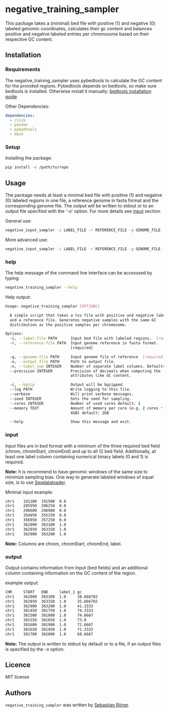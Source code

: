 # negative_training_sampler

This package takes a (minimal) bed file with positive (1) and negative (0) labeled genomic coordinates, calculates their gc content and balances positive and negative labeled entries per chromosome based on their respective GC content.

## Installation

### Requirements

The negative_training_sampler uses pybedtools to calculate the GC content for the provided regions. Pybedtools depends on bedtools, so make sure bedtools is installed. Otherwise install it manually: [bedtools installation guide](https://bedtools.readthedocs.io/en/latest/content/installation.html)

Other Dependencies:

```YAML
dependencies:
  - click
  - pandas
  - pybedtools
  - dask
```

### Setup

Installing the package:

```bash
pip install -e /path/to/repo
```

## Usage

The package needs at least a minimal bed file with positive (1) and negative (0) labeled regions in one file, a reference genome in fasta format and the corresponding genome file. The output will be written to stdout or to an output file specified with the '-o' option. For more details see [input](###input) section.

General use:

```bash
negative_input_sampler -i LABEL_FILE -r REFERENCE_FILE -g GENOME_FILE -o OUTPUT_FILE
```

More advanced use:

```bash
negative_input_sampler -i LABEL_FILE -r REFERENCE_FILE -g GENOME_FILE -o OUTPUT_FILE --cores INT --memory [INT]GB
```

### help

The help message of the command line interface can be accesssed by typing:

```bash
negative_training_sampler --help
```

Help output:

```bash
Usage: negative_training_sampler [OPTIONS]

  A simple script that takes a tsv file with positive and negative labels
  and a reference file. Generates negative samples with the same GC
  distribution as the positive samples per chromosome.

Options:
  -i, --label-file PATH      Input bed file with labeled regions.  [required]
  -r, --reference-file PATH  Input genome reference in fasta format.
                             [required]

  -g, --genome-file PATH     Input genome file of reference  [required]
  -o, --output_file PATH     Path to output file.
  -n, --label_num INTEGER    Number of separate label columns. Default=1
  --precision INTEGER        Precision of decimals when computing the
                             attributes like GC content.

  -c, --bgzip                Output will be bgzipped.
  --log PATH                 Write logging to this file.
  --verbose                  Will print verbose messages.
  --seed INTEGER             Sets the seed for sampling.
  --cores INTEGER            Number of used cores default: 1
  --memory TEXT              Amount of memory per core (e.g. 2 cores * 2GB =
                             4GB) default: 2GB

  --help                     Show this message and exit.

```

### input

Input files are in bed format with a minimum of the three required bed field (chrom, chromStart, chromEnd) and up to all 12 bed field. Additionally, at least one label column containing numerical binary labels (0 and 1) is required.

**Note:** It is recommend to have genomic windows of the same size to minimize sampling bias. One way to generate labeled windows of equal size, is to use [Seqdataloader](https://github.com/kundajelab/seqdataloader).

Minimal input example:

```bash
chr1    191200  191500  0.0
chr1    205950  206250  0.0
chr1    296600  296900  0.0
chr1    354950  355250  0.0
chr1    356950  357250  0.0
chr1    362800  363100  1.0
chr1    362850  363150  1.0
chr1    362900  363200  1.0
```

**Note:** Columns are chrom, chromStart, chromEnd, label.

### output

Output contains information from Input (bed fields) and an additional column containing information on the GC content of the region.

example output:

```bash
CHR     START   END     label_1 gc
chr1    362800  363100  1.0     38.666702
chr1    362850  363150  1.0     35.666702
chr1    362900  363200  1.0     41.3333
chr1    381450  381750  1.0     74.3333
chr1    381500  381800  1.0     74.6667
chr1    381550  381850  1.0     73.0
chr1    381600  381900  1.0     72.6667
chr1    381650  381950  1.0     71.3333
chr1    381700  382000  1.0     68.6667
```

**Note:** The output is written to stdout by default or to a file, if an output files is specified by the -o option.

## Licence

MIT license

## Authors

`negative_training_sampler` was written by [Sebastian Röner](mailto:sebastian.roener@charite.de).
